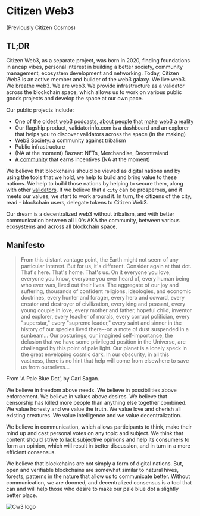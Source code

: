 # Citizen Web3

(Previously Citizen Cosmos)

## TL;DR

Citizen Web3, as a separate project, was born in 2020, finding foundations in ancap vibes, personal interest in building a better society, community management, ecosystem development and networking. Today, Citizen Web3 is an active member and builder of the web3 galaxy. We live web3. We breathe web3. We are web3. We provide infrastructure as a validator across the blockchain space, which allows us to work on various public goods projects and develop the space at our own pace. 

Our public projects include: 
- One of the oldest [web3 podcasts, about people that make web3 a reality](https://www.citizencosmos.space) 
- Our flagship product, validatorinfo.com is a dashboard and an explorer that helps you to discover validators across the space (in the making)
- [Web3 Society:](https://t.me/web_3_society) a community against tribalism
- Public infrastructure
- (NA at the moment) Bazaar: NFTs, Merchandise, Decentraland
- [A community](https://t.me/citizen_web_3) that earns incentives (NA at the moment)   

We believe that blockchains should be viewed as digital nations and by using the tools that we hold, we help to build and bring value to these nations. We help to build those nations by helping to secure them, along with other [validators](https://www.citizencosmos.space/staking). If we believe that a `city` can be prosperous, and it meets our values, we start to work around it. In turn, the citizens of the city, read - blockchain users, delegate tokens to Citizen Web3.

Our dream is a decentralized web3 without tribalism, and with better communication between all L0's AKA the community, between various ecosystems and across all blockchain space.  

## Manifesto

> From this distant vantage point, the Earth might not seem of any particular interest. But for us, it's different. Consider again at that dot. That's here. That's home. That's us. On it everyone you love, everyone you know, everyone you ever heard of, every human being who ever was, lived out their lives. The aggregate of our joy and suffering, thousands of confident religions, ideologies, and economic doctrines, every hunter and forager, every hero and coward, every creator and destroyer of civilization, every king and peasant, every young couple in love, every mother and father, hopeful child, inventor and explorer, every teacher of morals, every corrupt politician, every "superstar," every "supreme leader," every saint and sinner in the history of our species lived there--on a mote of dust suspended in a sunbeam... Our posturings, our imagined self-importance, the delusion that we have some privileged position in the Universe, are challenged by this point of pale light. Our planet is a lonely speck in the great enveloping cosmic dark. In our obscurity, in all this vastness, there is no hint that help will come from elsewhere to save us from ourselves...

From 'A Pale Blue Dot', by Carl Sagan.

We believe in freedom above needs. We believe in possibilities above enforcement. We believe in values above desires. We believe that censorship has killed more people than anything else together combined. We value honesty and we value the truth. We value love and cherish all existing creatures. We value intelligence and we value decentralization. 

We believe in communication, which allows participants to think, make their mind up and cast personal votes on any topic and subject. We think that content should strive to lack subjective opinions and help its consumers to form an opinion, which will result in better discussion, and in turn in a more efficient consensus. 

We believe that blockchains are not simply a form of digital nations. But, open and verifiable blockchains are somewhat similar to natural hives, forests, patterns in the nature that allow us to communicate better. Without communication, we are doomed, and decentralized consensus is a tool that can and will help those who desire to make our pale blue dot a slightly better place. 

![Cw3 logo](https://github.com/citizenweb3/.github/assets/7550961/53c9992c-d949-4a60-aa7a-2884a47a0b9d)


